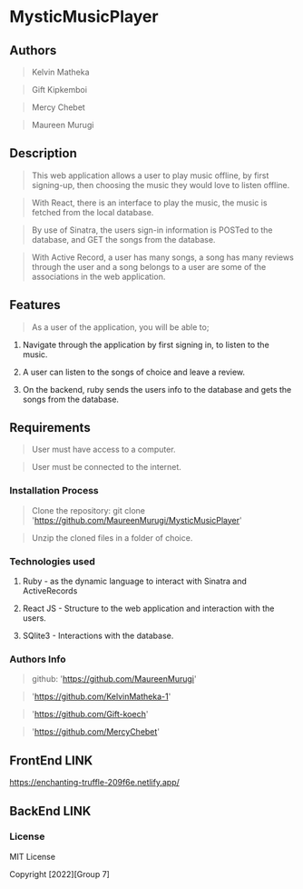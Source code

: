 # MysticMusicPlayer

## Authors

> Kelvin Matheka

> Gift Kipkemboi

> Mercy Chebet

> Maureen Murugi

## Description

> This web application allows a user to play music offline, by first signing-up, then choosing the music they would love to listen offline.

> With React, there is an interface to play the music, the music is fetched from the local database.

> By use of Sinatra, the users sign-in information is POSTed to the database, and GET the songs from the database.

> With Active Record, a user has many songs, a song has many reviews through the user and a song belongs to a user are some of the associations in the web application.

## Features

> As a user of the application, you will be able to;

1. Navigate through the application by first signing in, to listen to the music.

2. A user can listen to the songs of choice and leave a review.

3. On the backend, ruby sends the users info to the database and gets the songs from the database.

## Requirements

> User must have access to a computer.

> User must be connected to the internet.

### Installation Process

> Clone the repository: git clone 'https://github.com/MaureenMurugi/MysticMusicPlayer'

> Unzip the cloned files in a folder of choice.


### Technologies used

1. Ruby - as the dynamic language to interact with Sinatra and ActiveRecords

2. React JS - Structure to the web application and interaction with the users.

3. SQlite3 - Interactions with the database.




### Authors Info

> github: 'https://github.com/MaureenMurugi'
          
> 'https://github.com/KelvinMatheka-1'

> 'https://github.com/Gift-koech'

> 'https://github.com/MercyChebet'


## FrontEnd LINK 
https://enchanting-truffle-209f6e.netlify.app/

## BackEnd LINK

### License

MIT License

Copyright [2022][Group 7]

